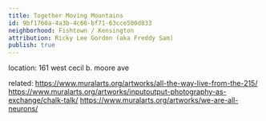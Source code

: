 ```yaml
---
title: Together Moving Mountains
id: 9bf1760a-4a3b-4c66-bf71-63cce500d833
neighborhood: Fishtown / Kensington
attribution: Ricky Lee Gordon (aka Freddy Sam)
publish: true
---
```


location: 161 west cecil b. moore ave


            
related: https://www.muralarts.org/artworks/all-the-way-live-from-the-215/
https://www.muralarts.org/artworks/inputoutput-photography-as-exchange/chalk-talk/
https://www.muralarts.org/artworks/we-are-all-neurons/




            